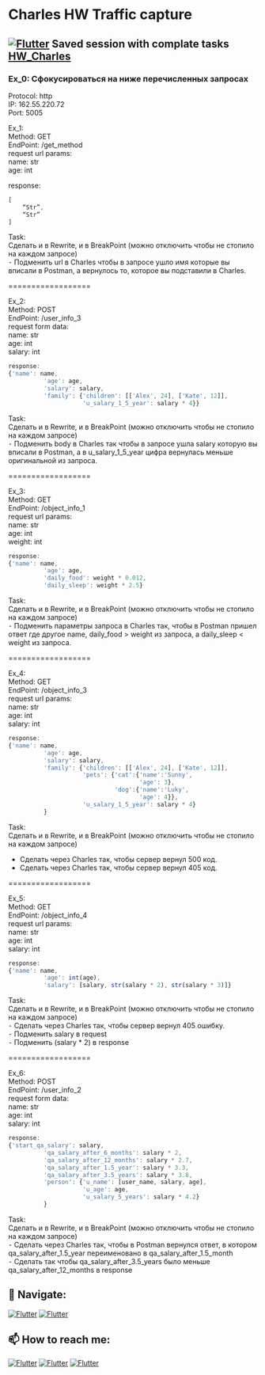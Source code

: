 # Charles HW Traffic capture 

## [![Flutter](https://img.shields.io/badge/👉-Charles_HomeWork-00A98F)](https://github.com/Pavlik1100/Charles/blob/main/HW_Charles.chls) Saved session with complate tasks [HW_Charles](https://github.com/Pavlik1100/Charles/blob/main/HW_Charles.chls)

### Ex_0: Сфокусироваться на ниже перечисленных запросах
  
Protocol: http  
IP: 162.55.220.72  
Port: 5005  
  
Ex_1:   
Method: GET  
EndPoint: /get_method  
request url params:   
 name: str  
 age: int  
  
response:   
```js
[  
    “Str”,  
    “Str”  
]  
```

Task:  
Сделать и в Rewrite, и в BreakPoint (можно отключить чтобы не стопило на каждом запросе)  
   ⁃ Подменить url в Charles чтобы в запросе ушло имя которые вы вписали в Postman, а вернулось то, которое вы подставили в Charles.  
  
==================  
  
Ex_2:  
Method: POST  
EndPoint: /user_info_3  
request form data:   
 name: str  
 age: int  
 salary: int  
```js  
response: 
{'name': name,
          'age': age,
          'salary': salary,
          'family': {'children': [['Alex', 24], ['Kate', 12]],
                     'u_salary_1_5_year': salary * 4}}
```
Task:  
Сделать и в Rewrite, и в BreakPoint (можно отключить чтобы не стопило на каждом запросе)  
   ⁃ Подменить body в Charles так чтобы в запросе ушла salary которую вы вписали в Postman, а в u_salary_1_5_year цифра вернулась меньше оригинальной из запроса.  
   
==================  
  
Ex_3:  
Method: GET  
EndPoint: /object_info_1  
request url params:   
 name: str  
 age: int  
 weight: int  
```js  
response: 
{'name': name,
          'age': age,
          'daily_food': weight * 0.012,
          'daily_sleep': weight * 2.5}
```
Task:  
Сделать и в Rewrite, и в BreakPoint (можно отключить чтобы не стопило на каждом запросе)  
   ⁃ Подменить параметры запроса в Charles так, чтобы в Postman пришел ответ где другое name, daily_food > weight из запроса, а daily_sleep < weight из запроса.  
  
==================  

Ex_4:  
Method: GET  
EndPoint: /object_info_3  
request url params:   
 name: str  
 age: int  
 salary: int  
```js  
response: 
{'name': name,
          'age': age,
          'salary': salary,
          'family': {'children': [['Alex', 24], ['Kate', 12]],
                     'pets': {'cat':{'name':'Sunny',
                                     'age': 3},
                              'dog':{'name':'Luky',
                                     'age': 4}},
                     'u_salary_1_5_year': salary * 4}
          }
```
Task:  
Сделать и в Rewrite, и в BreakPoint (можно отключить чтобы не стопило на каждом запросе)
   - Сделать через Charles так, чтобы сервер вернул 500 код.  
   - Сделать через Charles так, чтобы сервер вернул 405 код.  
  
==================  
  
Ex_5:  
Method: GET  
EndPoint: /object_info_4  
request url params:   
 name: str  
 age: int  
 salary: int  
```js  
response: 
{'name': name,
          'age': int(age),
          'salary': [salary, str(salary * 2), str(salary * 3)]}
```

Task:  
Сделать и в Rewrite, и в BreakPoint (можно отключить чтобы не стопило на каждом запросе)  
   ⁃ Сделать через Charles так, чтобы сервер вернул 405 ошибку.  
   ⁃ Подменить salary в request  
   ⁃ Подменить (salary * 2) в response  
  
==================  
  
Ex_6:  
Method: POST  
EndPoint: /user_info_2  
request form data:   
 name: str  
 age: int  
 salary: int  
```js
response: 
{'start_qa_salary': salary,
          'qa_salary_after_6_months': salary * 2,
          'qa_salary_after_12_months': salary * 2.7,
          'qa_salary_after_1.5_year': salary * 3.3,
          'qa_salary_after_3.5_years': salary * 3.8,
          'person': {'u_name': [user_name, salary, age],
                     'u_age': age,
                     'u_salary_5_years': salary * 4.2}
          }
```
  
Task:  
Сделать и в Rewrite, и в BreakPoint (можно отключить чтобы не стопило на каждом запросе)  
   ⁃ Сделать через Charles так, чтобы в Postman вернулся ответ, в котором qa_salary_after_1.5_year переименовано в qa_salary_after_1.5_month  
   ⁃ Сделать так чтобы qa_salary_after_3.5_years было меньше qa_salary_after_12_months в response  


## 🚏 Navigate:
[![Flutter](https://img.shields.io/badge/🏠-Charles_BRANCH-00A98F)](https://github.com/Pavlik1100/QA_Practice/tree/Charles)  [![Flutter](https://img.shields.io/badge/🏠-QA_PRACTICE_BANCH-orange)](https://github.com/Pavlik1100/QA_Practice/tree/main)
## 📫 How to reach me:  
[![Flutter](https://img.shields.io/badge/-Pavel_Simonov-000000?style=social&logo=LinkedIn)](https://www.linkedin.com/in/pavel-simonov-7a8b1119a/)  [![Flutter](https://img.shields.io/badge/-Pavel_Simonov-000000?style=social&logo=Telegram)](https://t.me/NuiSaiman)  [![Flutter](https://img.shields.io/badge/-simonovpavlik@gmail.com-000000?style=social&logo=Gmail)](mailto:simonovpavlik@gmail.com)
